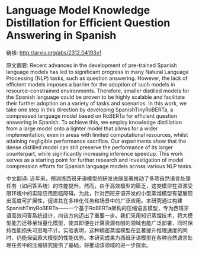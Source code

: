 # Language Model Knowledge Distillation for Efficient Question Answering in Spanish

链接: http://arxiv.org/abs/2312.04193v1

原文摘要:
Recent advances in the development of pre-trained Spanish language models has
led to significant progress in many Natural Language Processing (NLP) tasks,
such as question answering. However, the lack of efficient models imposes a
barrier for the adoption of such models in resource-constrained environments.
Therefore, smaller distilled models for the Spanish language could be proven to
be highly scalable and facilitate their further adoption on a variety of tasks
and scenarios. In this work, we take one step in this direction by developing
SpanishTinyRoBERTa, a compressed language model based on RoBERTa for efficient
question answering in Spanish. To achieve this, we employ knowledge
distillation from a large model onto a lighter model that allows for a wider
implementation, even in areas with limited computational resources, whilst
attaining negligible performance sacrifice. Our experiments show that the dense
distilled model can still preserve the performance of its larger counterpart,
while significantly increasing inference speedup. This work serves as a
starting point for further research and investigation of model compression
efforts for Spanish language models across various NLP tasks.

中文翻译:
近年来，预训练西班牙语模型的研发进展显著推动了多项自然语言处理任务（如问答系统）的性能提升。然而，由于高效模型的匮乏，这类模型在资源受限环境中的实际应用面临障碍。为此，针对西班牙语开发的小型蒸馏模型有望展现出高度可扩展性，促进其在多样化任务和场景中的广泛应用。本研究通过构建SpanishTinyRoBERTa——一个基于RoBERTa架构的压缩语言模型，专为西班牙语高效问答系统设计，向该方向迈出了重要一步。我们采用知识蒸馏技术，将大模型能力迁移至轻量化模型，使其即便在计算资源有限的领域也能广泛部署，同时保持性能损失可忽略不计。实验表明，这种稠密蒸馏模型在显著提升推理速度的同时，仍能保留原大模型的性能优势。本研究成果为西班牙语模型在各种自然语言处理任务中的压缩研究提供了基础，将推动该领域的进一步探索。
